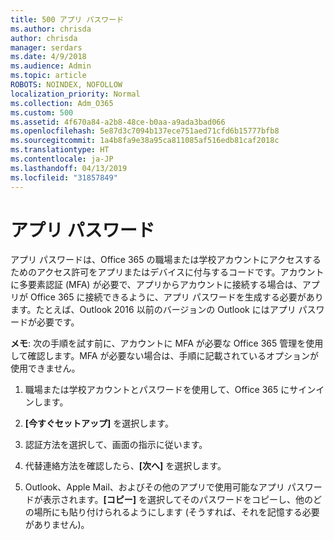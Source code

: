 ```yaml
---
title: 500 アプリ パスワード
ms.author: chrisda
author: chrisda
manager: serdars
ms.date: 4/9/2018
ms.audience: Admin
ms.topic: article
ROBOTS: NOINDEX, NOFOLLOW
localization_priority: Normal
ms.collection: Adm_O365
ms.custom: 500
ms.assetid: 4f670a84-a2b8-48ce-b0aa-a9ada3bad066
ms.openlocfilehash: 5e87d3c7094b137ece751aed71cfd6b15777bfb8
ms.sourcegitcommit: 1a4b8fa9e38a95ca811085af516edb81caf2018c
ms.translationtype: HT
ms.contentlocale: ja-JP
ms.lasthandoff: 04/13/2019
ms.locfileid: "31857849"
---
```

# <a name="app-passwords"></a>アプリ パスワード

アプリ パスワードは、Office 365 の職場または学校アカウントにアクセスするためのアクセス許可をアプリまたはデバイスに付与するコードです。アカウントに多要素認証 (MFA) が必要で、アプリからアカウントに接続する場合は、アプリが Office 365 に接続できるように、アプリ パスワードを生成する必要があります。たとえば、Outlook 2016 以前のバージョンの Outlook にはアプリ パスワードが必要です。

 **メモ**: 次の手順を試す前に、アカウントに MFA が必要な Office 365 管理を使用して確認します。MFA が必要ない場合は、手順に記載されているオプションが使用できません。

1. 職場または学校アカウントとパスワードを使用して、Office 365 にサインインします。

2. **[今すぐセットアップ]** を選択します。

3. 認証方法を選択して、画面の指示に従います。

4. 代替連絡方法を確認したら、**[次へ]** を選択します。

5. Outlook、Apple Mail、およびその他のアプリで使用可能なアプリ パスワードが表示されます。**[コピー]** を選択してそのパスワードをコピーし、他のどの場所にも貼り付けられるようにします (そうすれば、それを記憶する必要がありません)。
